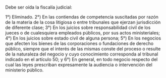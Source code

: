 Debe ser oída la fiscalía judicial:

1°) Eliminado.
2°) En las contiendas de competencia suscitadas por razón de la materia de la cosa litigiosa o entre tribunales que ejerzan jurisdicción de diferente clase;
3°) En los juicios sobre responsabilidad civil de los jueces o de cualesquiera empleados públicos, por sus actos ministeriales;
4°) En los juicios sobre estado civil de alguna persona;
5°) En los negocios que afecten los bienes de las corporaciones o fundaciones de derecho público, siempre que el interés de las mismas conste del proceso o resulte de la naturaleza del negocio y cuyo conocimiento corresponda al tribunal indicado en el artículo 50; y
6°) En general, en todo negocio respecto del cual las leyes prescriban expresamente la audiencia o intervención del ministerio público.
